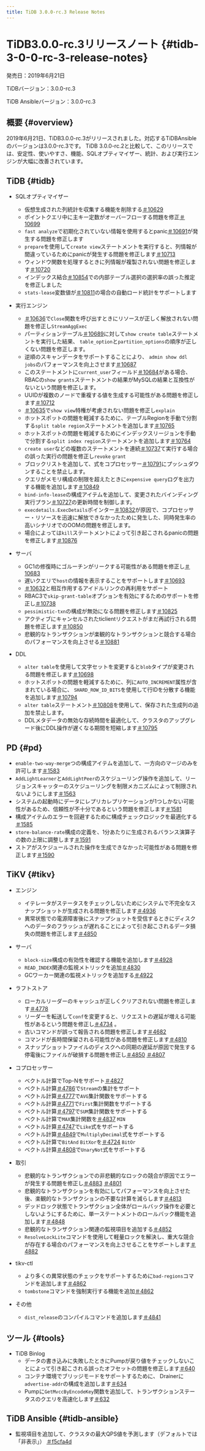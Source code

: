 ```yaml
---
title: TiDB 3.0.0-rc.3 Release Notes
---
```


# TiDB3.0.0-rc.3リリースノート {#tidb-3-0-0-rc-3-release-notes}

発売日：2019年6月21日

TiDBバージョン：3.0.0-rc.3

TiDB Ansibleバージョン：3.0.0-rc.3

## 概要 {#overview}

2019年6月21日、TiDB3.0.0-rc.3がリリースされました。対応するTiDBAnsibleのバージョンは3.0.0-rc.3です。 TiDB 3.0.0-rc.2と比較して、このリリースでは、安定性、使いやすさ、機能、SQLオプティマイザー、統計、および実行エンジンが大幅に改善されています。

## TiDB {#tidb}

-   SQLオプティマイザー
    -   仮想生成された列統計を収集する機能を削除する[＃10629](https://github.com/pingcap/tidb/pull/10629)
    -   ポイントクエリ中に主キー定数がオーバーフローする問題を修正[＃10699](https://github.com/pingcap/tidb/pull/10699)
    -   `fast analyze`で初期化されていない情報を使用するとpanic[＃10691](https://github.com/pingcap/tidb/pull/10691)が発生する問題を修正します
    -   `prepare`を使用して`create view`ステートメントを実行すると、列情報が間違っているためにpanicが発生する問題を修正します[＃10713](https://github.com/pingcap/tidb/pull/10713)
    -   ウィンドウ関数を処理するときに列情報が複製されない問題を修正します[＃10720](https://github.com/pingcap/tidb/pull/10720)
    -   インデックス結合[＃10854](https://github.com/pingcap/tidb/pull/10854)での内部テーブル選択の選択率の誤った推定を修正しました
    -   `stats-lease`変数値が[＃10811](https://github.com/pingcap/tidb/pull/10811)の場合の自動ロード統計をサポートします

-   実行エンジン
    -   [＃10636](https://github.com/pingcap/tidb/pull/10636)で`Close`関数を呼び出すときにリソースが正しく解放されない問題を修正し`StreamAggExec`
    -   パーティションテーブル[＃10689](https://github.com/pingcap/tidb/pull/10689)に対して`show create table`ステートメントを実行した結果、 `table_option`と`partition_options`の順序が正しくない問題を修正します。
    -   逆順のスキャンデータをサポートすることにより、 `admin show ddl jobs`のパフォーマンスを向上させます[＃10687](https://github.com/pingcap/tidb/pull/10687)
    -   このステートメントに`current_user`フィールド[＃10684](https://github.com/pingcap/tidb/pull/10684)がある場合、RBACの`show grants`ステートメントの結果がMySQLの結果と互換性がないという問題を修正します。
    -   UUIDが複数のノードで重複する値を生成する可能性がある問題を修正します[＃10712](https://github.com/pingcap/tidb/pull/10712)
    -   [＃10635](https://github.com/pingcap/tidb/pull/10635)で`show view`特権が考慮されない問題を修正し`explain`
    -   ホットスポットの問題を軽減するために、テーブルRegionを手動で分割する`split table region`ステートメントを追加します[＃10765](https://github.com/pingcap/tidb/pull/10765)
    -   ホットスポットの問題を軽減するためにインデックスリージョンを手動で分割する`split index region`ステートメントを追加します[＃10764](https://github.com/pingcap/tidb/pull/10764)
    -   `create user`などの複数のステートメントを連続[＃10737](https://github.com/pingcap/tidb/pull/10737)て実行する場合の誤った実行の問題を修正し`revoke` `grant`
    -   ブロックリストを追加して、式をコプロセッサー[＃10791](https://github.com/pingcap/tidb/pull/10791)にプッシュダウンすることを禁止します。
    -   クエリがメモリ構成の制限を超えたときに`expensive query`ログを出力する機能を追加します[＃10849](https://github.com/pingcap/tidb/pull/10849)
    -   `bind-info-lease`の構成アイテムを追加して、変更されたバインディング実行プラン[＃10727](https://github.com/pingcap/tidb/pull/10727)の更新時間を制御します。
    -   `execdetails.ExecDetails`ポインター[＃10832](https://github.com/pingcap/tidb/pull/10832)が原因で、コプロセッサー・リソースを迅速に解放できなかったために発生した、同時発生率の高いシナリオでのOOMの問題を修正します。
    -   場合によっては`kill`ステートメントによって引き起こされるpanicの問題を修正します[＃10876](https://github.com/pingcap/tidb/pull/10876)

-   サーバ
    -   GC1の修復時にゴルーチンがリークする可能性がある問題を修正し[＃10683](https://github.com/pingcap/tidb/pull/10683)
    -   遅いクエリで`host`の情報を表示することをサポートします[＃10693](https://github.com/pingcap/tidb/pull/10693)
    -   [＃10632](https://github.com/pingcap/tidb/pull/10632)と相互作用するアイドルリンクの再利用をサポート
    -   RBAC3で`skip-grant-table`オプションを有効にするためのサポートを修正し[＃10738](https://github.com/pingcap/tidb/pull/10738)
    -   `pessimistic-txn`の構成が無効になる問題を修正します[＃10825](https://github.com/pingcap/tidb/pull/10825)
    -   アクティブにキャンセルされたticlientリクエストがまだ再試行される問題を修正します[＃10850](https://github.com/pingcap/tidb/pull/10850)
    -   悲観的なトランザクションが楽観的なトランザクションと競合する場合のパフォーマンスを向上させる[＃10881](https://github.com/pingcap/tidb/pull/10881)

-   DDL
    -   `alter table`を使用して文字セットを変更すると`blob`タイプが変更される問題を修正します[＃10698](https://github.com/pingcap/tidb/pull/10698)
    -   ホットスポットの問題を軽減するために、列に`AUTO_INCREMENT`属性が含まれている場合に、 `SHARD_ROW_ID_BITS`を使用して行IDを分散する機能を追加します[＃10794](https://github.com/pingcap/tidb/pull/10794)
    -   `alter table`ステートメント[＃10808](https://github.com/pingcap/tidb/pull/10808)を使用して、保存された生成列の追加を禁止します。
    -   DDLメタデータの無効な存続時間を最適化して、クラスタのアップグレード後にDDL操作が遅くなる期間を短縮します[＃10795](https://github.com/pingcap/tidb/pull/10795)

## PD {#pd}

-   `enable-two-way-merge`つの構成アイテムを追加して、一方向のマージのみを許可します[＃1583](https://github.com/pingcap/pd/pull/1583)
-   `AddLightLearner`と`AddLightPeer`のスケジューリング操作を追加して、リージョンスキャッターのスケジューリングを制限メカニズムによって制限されないようにします[＃1563](https://github.com/pingcap/pd/pull/1563)
-   システムの起動時にデータにレプリカレプリケーションが1つしかない可能性があるため、信頼性が不十分であるという問題を修正します[＃1581](https://github.com/pingcap/pd/pull/1581)
-   構成アイテムのエラーを回避するために構成チェックロジックを最適化する[＃1585](https://github.com/pingcap/pd/pull/1585)
-   `store-balance-rate`構成の定義を、1分あたりに生成されるバランス演算子の数の上限に調整します[＃1591](https://github.com/pingcap/pd/pull/1591)
-   ストアがスケジュールされた操作を生成できなかった可能性がある問題を修正します[＃1590](https://github.com/pingcap/pd/pull/1590)

## TiKV {#tikv}

-   エンジン
    -   イテレータがステータスをチェックしないためにシステムで不完全なスナップショットが生成される問題を修正します[＃4936](https://github.com/tikv/tikv/pull/4936)
    -   異常状態での電源障害後にスナップショットを受信するときにディスクへのデータのフラッシュが遅れることによって引き起こされるデータ損失の問題を修正します[＃4850](https://github.com/tikv/tikv/pull/4850)

-   サーバ
    -   `block-size`構成の有効性を確認する機能を追加します[＃4928](https://github.com/tikv/tikv/pull/4928)
    -   `READ_INDEX`関連の監視メトリックを追加[＃4830](https://github.com/tikv/tikv/pull/4830)
    -   GCワーカー関連の監視メトリックを追加する[＃4922](https://github.com/tikv/tikv/pull/4922)

-   ラフトストア
    -   ローカルリーダーのキャッシュが正しくクリアされない問題を修正します[＃4778](https://github.com/tikv/tikv/pull/4778)
    -   リーダーを転送して`conf`を変更すると、リクエストの遅延が増える可能性があるという問題を修正し[＃4734](https://github.com/tikv/tikv/pull/4734) 。
    -   古いコマンドが誤って報告される問題を修正します[＃4682](https://github.com/tikv/tikv/pull/4682)
    -   コマンドが長時間保留される可能性がある問題を修正します[＃4810](https://github.com/tikv/tikv/pull/4810)
    -   スナップショットファイルのディスクへの同期の遅延が原因で発生する停電後にファイルが破損する問題を修正し[＃4850](https://github.com/tikv/tikv/pull/4850) [＃4807](https://github.com/tikv/tikv/pull/4807)

-   コプロセッサー
    -   ベクトル計算でTop-Nをサポート[＃4827](https://github.com/tikv/tikv/pull/4827)
    -   ベクトル計算[＃4786](https://github.com/tikv/tikv/pull/4786)で`Stream`の集計をサポート
    -   ベクトル計算[＃4777](https://github.com/tikv/tikv/pull/4777)で`AVG`集計関数をサポートする
    -   ベクトル計算[＃4771](https://github.com/tikv/tikv/pull/4771)で`First`集計関数をサポートする
    -   ベクトル計算[＃4797](https://github.com/tikv/tikv/pull/4797)で`SUM`集計関数をサポートする
    -   ベクトル計算で`MAX`集計関数を[＃4837](https://github.com/tikv/tikv/pull/4837) `MIN`
    -   ベクトル計算[＃4747](https://github.com/tikv/tikv/pull/4747)で`Like`式をサポートする
    -   ベクトル計算[＃4849](https://github.com/tikv/tikv/pull/4849)で`MultiplyDecimal`式をサポートする
    -   ベクトル計算で`BitAnd` `BitXor`を[＃4724](https://github.com/tikv/tikv/pull/4724) `BitOr`
    -   ベクトル計算[＃4808](https://github.com/tikv/tikv/pull/4808)で`UnaryNot`式をサポートする

-   取引
    -   悲観的なトランザクションでの非悲観的なロックの競合が原因でエラーが発生する問題を修正し[＃4883](https://github.com/tikv/tikv/pull/4883) [＃4801](https://github.com/tikv/tikv/pull/4801)
    -   悲観的なトランザクションを有効にしてパフォーマンスを向上させた後、楽観的なトランザクションの不要な計算を減らします[＃4813](https://github.com/tikv/tikv/pull/4813)
    -   デッドロック状態でトランザクション全体がロールバック操作を必要としないようにするために、単一ステートメントのロールバック機能を追加します[＃4848](https://github.com/tikv/tikv/pull/4848)
    -   悲観的なトランザクション関連の監視項目を追加する[＃4852](https://github.com/tikv/tikv/pull/4852)
    -   `ResolveLockLite`コマンドを使用して軽量ロックを解決し、重大な競合が存在する場合のパフォーマンスを向上させることをサポートします[＃4882](https://github.com/tikv/tikv/pull/4882)

-   tikv-ctl
    -   より多くの異常状態のチェックをサポートするために`bad-regions`コマンドを追加します[＃4862](https://github.com/tikv/tikv/pull/4862)
    -   `tombstone`コマンドを強制実行する機能を追加[＃4862](https://github.com/tikv/tikv/pull/4862)

-   その他
    -   `dist_release`のコンパイルコマンドを追加します[＃4841](https://github.com/tikv/tikv/pull/4841)

## ツール {#tools}

-   TiDB Binlog
    -   データの書き込みに失敗したときにPumpが戻り値をチェックしないことによって引き起こされる誤ったオフセットの問題を修正します[＃640](https://github.com/pingcap/tidb-binlog/pull/640)
    -   コンテナ環境でブリッジモードをサポートするために、 Drainerに`advertise-addr`の構成を追加します[＃634](https://github.com/pingcap/tidb-binlog/pull/634)
    -   Pumpに`GetMvccByEncodeKey`関数を追加して、トランザクションステータスのクエリを高速化します[＃632](https://github.com/pingcap/tidb-binlog/pull/632)

## TiDB Ansible {#tidb-ansible}

-   監視項目を追加して、クラスタの最大QPS値を予測します（デフォルトでは「非表示」） [＃f5cfa4d](https://github.com/pingcap/tidb-ansible/commit/f5cfa4d903bbcd77e01eddc8d31eabb6e6157f73)
